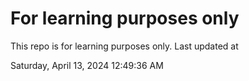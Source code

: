 # For learning purposes only
This repo is for learning purposes only.
Last updated at

Saturday, April 13, 2024 12:49:36 AM

